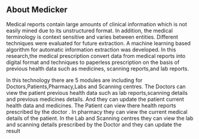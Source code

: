 

## About Medicker 

Medical reports contain large amounts of clinical information which is not easily mined due to its
unstructured format. In addition, the medical terminology is context sensitive and varies between
entities. Different techniques were evaluated for future extraction. A machine learning based
algorithm for automatic information extraction was developed.
In this research,the medical prescription convert data from medical reports into digital format and
techniques to paperless prescription on the basis of previous health data such as medicines,
scanning reports,and lab reports.



In this technology there are 5 modules are including for Doctors,Patients,Pharmacy,Labs and
Scanning centres. The Doctors can view the patient previous health data such as lab
reports,scanning details and previous medicines details. And they can update the patient current
health data and medicines. The Patient can view there health reports prescribed by the doctor . In
pharmacy they can view the current medical details of the patient. In the Lab and Scanning centres
they can view the lab and scanning details prescribed by the Doctor and they can update the result




